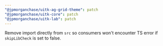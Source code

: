 ```yaml
---
"@jpmorganchase/uitk-ag-grid-theme": patch
"@jpmorganchase/uitk-core": patch
"@jpmorganchase/uitk-lab": patch
---
```


Remove import directly from `src` so consumers won't encounter TS error if `skipLibCheck` is set to false. 
